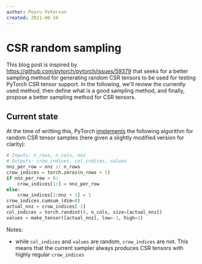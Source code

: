 ```yaml
---
author: Pearu Peterson
created: 2021-06-16
---
```


# CSR random sampling

This blog post is inspired by https://github.com/pytorch/pytorch/issues/59379 that seeks
for a better sampling method for generating random CSR tensors to be used for testing PyTorch CSR
tensor support. In the following, we'll review the currently used method, then define what is a good sampling method,
and finally, propose a better sampling method for CSR tensors.

## Current state

At the time of writting this, PyTorch [implements](https://github.com/pytorch/pytorch/blob/8c4e78129ec8d71d587ac5d143ad17e4b95b3576/torch/testing/_internal/common_utils.py#L1068-L1092)
the following algorithm for random CSR tensor samples (here given a slightly modified version for clarity):

```python
# Inputs: n_rows, n_cols, nnz
# Outputs: crow_indices, col_indices, values
nnz_per_row = nnz // n_rows
crow_indices = torch.zeros(n_rows + 1)
if nnz_per_row > 0:
    crow_indices[1:] = nnz_per_row
else:
    crow_indices[1:nnz + 1] = 1
crow_indices.cumsum_(dim=0)
actual_nnz = crow_indices[-1]
col_indices = torch.randint(0, n_cols, size=[actual_nnz])
values = make_tensor([actual_nnz], low=-1, high=1)
```

Notes:
- while `col_indices` and `values` are random, `crow_indices` are not. This means that the current sampler always
  produces CSR tensors with highly regular `crow_indices`
